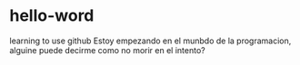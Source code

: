 # hello-word
learning to use github 
Estoy empezando en el munbdo de la programacion, alguine puede decirme como no morir en el intento?
